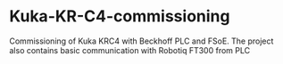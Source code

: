 # Kuka-KR-C4-commissioning
Commissioning of Kuka KRC4 with Beckhoff PLC and FSoE. The project also contains basic communication with Robotiq FT300 from PLC
